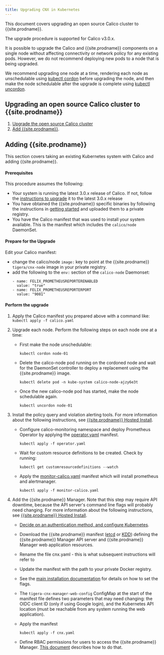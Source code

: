 ```yaml
---
title: Upgrading CNX in Kubernetes
---
```


This document covers upgrading an open source Calico cluster to {{site.prodname}}.

The upgrade procedure is supported for Calico v3.0.x.

It is possible to upgrade the Calico and {{site.prodname}} components on a single node without affecting connectivity or
network policy for any existing pods. However, we do not recommend deploying
new pods to a node that is being upgraded.

We recommend upgrading one node at a time, rendering each node as
unschedulable using [kubectl cordon](http://kubernetes.io/docs/user-guide/kubectl/v1.8/#cordon)
before upgrading the node, and then make the node schedulable after the upgrade is
complete using [kubectl uncordon](http://kubernetes.io/docs/user-guide/kubectl/v1.8/#uncordon).

## Upgrading an open source Calico cluster to {{site.prodname}}

1. [Upgrade the open source Calico cluster](https://docs.projectcalico.org/v3.0/getting-started/kubernetes/upgrade/)
1. [Add {{site.prodname}}](#adding-cnx).

## Adding {{site.prodname}}
This section covers taking an existing Kubernetes system with Calico and adding {{site.prodname}}.

#### Prerequisites
This procedure assumes the following:

- Your system is running the latest 3.0.x release of Calico. If not, follow the [instructions to upgrade](https://docs.projectcalico.org/v3.0/getting-started/kubernetes/upgrade/) it to the latest 3.0.x release
- You have obtained the {{site.prodname}} specific binaries by following the instructions in [getting started]({{site.baseurl}}/{{page.version}}/getting-started/) and uploaded them to a private registry.
- You have the Calico manifest that was used to install your system available. This is the manifest which includes the `calico/node` DaemonSet.

#### Prepare for the Upgrade
 Edit your Calico manifest:
   - change the calico/node `image:` key to point at the {{site.prodname}} `tigera/cnx-node` image in your private registry.
   - add the following to the `env:` section of the `calico-node` Daemonset:
     ```
     - name: FELIX_PROMETHEUSREPORTERENABLED
       value: "true"
     - name: FELIX_PROMETHEUSREPORTERPORT
       value: "9081"
     ```

#### Perform the upgrade
 1. Apply the Calico manifest you prepared above with a command like: `kubectl apply -f calico.yaml`
 2. Upgrade each node. Perform the following steps on each node one at a time:
    - First make the node unschedulable:
        ```
        kubectl cordon node-01
        ```
    - Delete the calico-node pod running on the cordoned node and wait for the DaemonSet controller to deploy a replacement using the {{site.prodname}} image.
        ```
        kubectl delete pod -n kube-system calico-node-ajzy6e3t
        ```
    - Once the new calico-node pod has started, make the node schedulable again.
        ```
        kubectl uncordon node-01
        ```
 3. Install the policy query and violation alerting tools. For more information about the following instructions, see [{{site.prodname}} Hosted Install](installation/hosted/cnx/cnx).

    - Configure calico-monitoring namespace and deploy Prometheus Operator by
      applying the [operator.yaml](installation/hosted/cnx/1.7/operator.yaml) manifest.

      ```
      kubectl apply -f operator.yaml
      ```

    - Wait for custom resource definitions to be created. Check by running:

      ```
      kubectl get customresourcedefinitions --watch
      ```

    - Apply the [monitor-calico.yaml](installation/hosted/cnx/1.7/monitor-calico.yaml) manifest which will
      install prometheus and alertmanager.

      ```
      kubectl apply -f monitor-calico.yaml
      ```

4. Add the {{site.prodname}} Manager. Note that this step may require API downtime,
   because the API server's command line flags will probably need changing.
   For more information about the following instructions, see [{{site.prodname}} Hosted Install](installation/hosted/cnx/cnx).

   - [Decide on an authentication method, and configure Kubernetes]({{site.baseurl}}/{{page.version}}/reference/cnx/authentication).

   - Download the {{site.prodname}} manifest ([etcd](installation/hosted/cnx/1.7/cnx-etcd.yaml)
     or [KDD](installation/hosted/cnx/1.7/cnx-kdd.yaml))
     defining the {{site.prodname}} Manager API server and {{site.prodname}}
     Manager web application resources.

   - Rename the file cnx.yaml - this is what subsequent instructions will refer to

   - Update the manifest with the path to your private Docker registry.

   - See the [main installation documentation]({{site.baseurl}}/{{page.version}}/getting-started/kubernetes/installation/hosted/cnx/cnx) for details on how to set the flags.

   - The `tigera-cnx-manager-web-config` ConfigMap at the start of the manifest file
     defines two parameters that may need changing: the OIDC client ID
     (only if using Google login), and the Kubernetes API location (must
     be reachable from any system running the web application).

   - Apply the manifest

     ```
     kubectl apply -f cnx.yaml
     ```

   - Define RBAC permissions for users to access the {{site.prodname}} Manager.
     [This document]({{site.baseurl}}/{{page.version}}/reference/cnx/rbac-tiered-policies) describes how to do that.
